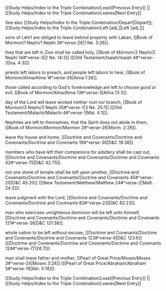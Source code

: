 [[Study Helps/Index to the Triple Combination/Least|Previous Entry]]  ||  [[Study Helps/Index to the Triple Combination/Leaves|Next Entry]]

 See also [[Study Helps/Index to the Triple Combination/Depart|Depart]]; [[Study Helps/Index to the Triple Combination/Left [adj.]|Left [adj.]]]

 sons of Lehi1 are obliged to leave behind property with Laban, [[Book of Mormon/1 Nephi/1 Nephi 3#^verse-26|1 Ne. 3:26]].

 they that are left in Zion shall be called holy, [[Book of Mormon/2 Nephi/2 Nephi 14#^verse-3|2 Ne. 14:3]] ([[Old Testament/Isaiah/Isaiah 4#^verse-3|Isa. 4:3]]).

 priests left labors to preach, and people left labors to hear, [[Book of Mormon/Alma/Alma 1#^verse-26|Alma 1:26]].

 those called according to God's foreknowledge are left to choose good or evil, [[Book of Mormon/Alma/Alma 13#^verse-3|Alma 13:3]].

 day of the Lord will leave wicked neither root nor branch, [[Book of Mormon/3 Nephi/3 Nephi 25#^verse-1|3 Ne. 25:1]] ([[Old Testament/Malachi/Malachi 4#^verse-1|Mal. 4:1]]).

 Nephites are left to themselves, that the Spirit does not abide in them, [[Book of Mormon/Mormon/Mormon 2#^verse-26|Morm. 2:26]].

 leave thy house and home, [[Doctrine and Covenants/Doctrine and Covenants/Doctrine and Covenants 19#^verse-36|D&C 19:36]].

 members who have left their companions for adultery shall be cast out, [[Doctrine and Covenants/Doctrine and Covenants/Doctrine and Covenants 42#^verse-75|D&C 42:75]].

 not one stone of temple shall be left upon another, [[Doctrine and Covenants/Doctrine and Covenants/Doctrine and Covenants 45#^verse-20|D&C 45:20]] ([[New Testament/Matthew/Matthew 24#^verse-2|Matt. 24:2]]).

 leave judgment with the Lord, [[Doctrine and Covenants/Doctrine and Covenants/Doctrine and Covenants 82#^verse-23|D&C 82:23]].

 man who exercises unrighteous dominion will be left unto himself, [[Doctrine and Covenants/Doctrine and Covenants/Doctrine and Covenants 121#^verse-38|D&C 121:38]].

 whole nation to be left without excuse, [[Doctrine and Covenants/Doctrine and Covenants/Doctrine and Covenants 123#^verse-6|D&C 123:6]] ([[Doctrine and Covenants/Doctrine and Covenants/Doctrine and Covenants 124#^verse-7|124:7]]).

 man shall leave father and mother, [[Pearl of Great Price/Moses/Moses 3#^verse-24|Moses 3:24]] ([[Pearl of Great Price/Abraham/Abraham 5#^verse-18|Abr. 5:18]]).

[[Study Helps/Index to the Triple Combination/Least|Previous Entry]]  ||  [[Study Helps/Index to the Triple Combination/Leaves|Next Entry]]